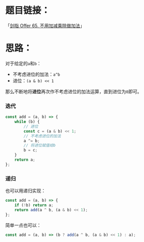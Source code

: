 # 题目链接：

「[剑指 Offer 65. 不用加减乘除做加法](https://leetcode-cn.com/problems/bu-yong-jia-jian-cheng-chu-zuo-jia-fa-lcof/)」

# 思路：

对于给定的`a`和`b`：

-   不考虑进位的加法：`a^b`
-   进位：`(a & b) << 1`

那么不断地将**进位**再次作不考虑进位的加法运算，直到进位为`0`即可。

### 迭代

```javascript
const add = (a, b) => {
    while (b) {
        // 进位
        const c = (a & b) << 1;
        // 不考虑进位的加法
        a ^= b;
        // 将进位赋值给b
        b = c;
    }
    return a;
};
```

### 递归

也可以用递归实现：

```javascript
const add = (a, b) => {
    if (!b) return a;
    return add(a ^ b, (a & b) << 1);
};
```

简单一点也可以：

```javascript
const add = (a, b) => (b ? add(a ^ b, (a & b) << 1) : a);
```
